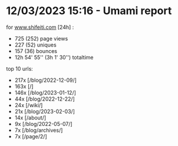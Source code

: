 # 12/03/2023 15:16 - Umami report
for www.shifeiti.com [24h] :

 - 725 (252) page views
 - 227 (52) uniques
 - 157 (36) bounces
 - 12h 54' 55'' (3h 1' 30'') totaltime


top 10 urls:
 - 217x [/blog/2022-12-09/]
 - 163x [/]
 - 146x [/blog/2023-01-12/]
 - 44x [/blog/2022-12-22/]
 - 24x [/wiki/]
 - 21x [/blog/2023-02-03/]
 - 14x [/about/]
 - 9x [/blog/2022-05-07/]
 - 7x [/blog/archives/]
 - 7x [/page/2/]


